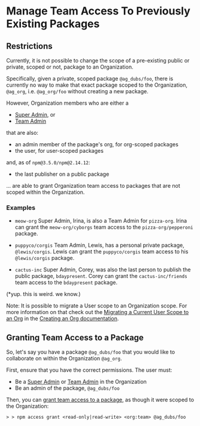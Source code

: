 <!--
title: 09 - Pre-Existing Packages
featured: true
-->

# Manage Team Access To Previously Existing Packages

## Restrictions

Currently, it is not possible to change the scope of a pre-existing
public or private, scoped or not, package to an Organization.

Specifically, given a private, scoped package `@ag_dubs/foo`,
there is currently no way to make that exact package scoped to
the Organization, `@ag_org`, i.e. `@ag_org/foo` without creating
a new package.

However, Organization members who are either a 

- [Super Admin], or
- [Team Admin]

that are also:

- an admin member of the package's org, for org-scoped packages
- the user, for user-scoped packages

and, as of `npm@3.5.0/npm@2.14.12`:

- the last publisher on a public package

... are able to grant Organization team access to packages that are
not scoped within the Organization.

### Examples

- `meow-org` Super Admin, Irina, is also a Team Admin for `pizza-org`.
  Irina can grant the `meow-org/cyborgs` team access to the 
  `pizza-org/pepperoni` package.

- `puppyco/corgis` Team Admin, Lewis, has a personal private package, 
  `@lewis/corgis`. Lewis can grant the `puppyco/corgis` team access
  to his `@lewis/corgis` package.

- `cactus-inc` Super Admin, Corey, was also the last person to publish
  the public package, `bdaypresent`. Corey can grant the 
  `cactus-inc/friends` team access to the `bdaypresent` package.

(*yup. this is weird. we know.)

Note: It is possible to migrate a User scope to an Organization scope.
For more information on that check out the
[Migrating a Current User Scope to an Org][1] in the [Creating an Org
documentation][2].

## Granting Team Access to a Package

So, let's say you have a package `@ag_dubs/foo` that you would like to
collaborate on within the Organization `@ag_org`.

First, ensure that you have the correct permissions. The user must:
- Be a [Super Admin] or [Team Admin] in the Organization
- Be an admin of the package, `@ag_dubs/foo`

Then, you can [grant team access to a package][3], as though it were scoped
to the Organization:

```
> > npm access grant <read-only|read-write> <org:team> @ag_dubs/foo
```

[Super Admin]: /orgs/roles#super-admin
[Team Admin]: /orgs/roles#team-admin
[1]: /orgs/setup#migrating-an-existing-username-to-an-org
[2]: /orgs/setup
[3]: /orgs/package-access#granting-access
[Organization Dashboard]: /orgs/setup#organization-dashboard
